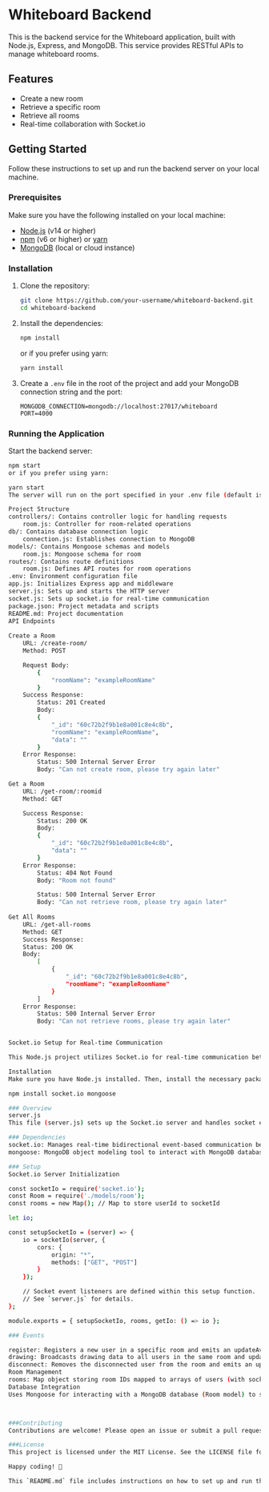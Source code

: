 # Whiteboard Backend

This is the backend service for the Whiteboard application, built with Node.js, Express, and MongoDB. This service provides RESTful APIs to manage whiteboard rooms.

## Features

- Create a new room
- Retrieve a specific room
- Retrieve all rooms
- Real-time collaboration with Socket.io

## Getting Started

Follow these instructions to set up and run the backend server on your local machine.

### Prerequisites

Make sure you have the following installed on your local machine:

- [Node.js](https://nodejs.org/) (v14 or higher)
- [npm](https://www.npmjs.com/) (v6 or higher) or [yarn](https://yarnpkg.com/)
- [MongoDB](https://www.mongodb.com/) (local or cloud instance)

### Installation

1. Clone the repository:

    ```bash
    git clone https://github.com/your-username/whiteboard-backend.git
    cd whiteboard-backend
    ```

2. Install the dependencies:

    ```bash
    npm install
    ```

    or if you prefer using yarn:

    ```bash
    yarn install
    ```

3. Create a `.env` file in the root of the project and add your MongoDB connection string and the port:

    ```env
    MONGODB_CONNECTION=mongodb://localhost:27017/whiteboard
    PORT=4000
    ```

### Running the Application

Start the backend server:

```bash
npm start
or if you prefer using yarn:

yarn start
The server will run on the port specified in your .env file (default is 4000).

Project Structure
controllers/: Contains controller logic for handling requests
    room.js: Controller for room-related operations
db/: Contains database connection logic
    connection.js: Establishes connection to MongoDB
models/: Contains Mongoose schemas and models
    room.js: Mongoose schema for room
routes/: Contains route definitions
    room.js: Defines API routes for room operations
.env: Environment configuration file
app.js: Initializes Express app and middleware
server.js: Sets up and starts the HTTP server
socket.js: Sets up socket.io for real-time communication
package.json: Project metadata and scripts
README.md: Project documentation
API Endpoints
    
Create a Room
    URL: /create-room/
    Method: POST

    Request Body:
        {
            "roomName": "exampleRoomName"
        }
    Success Response:
        Status: 201 Created
        Body:
        {
            "_id": "60c72b2f9b1e8a001c8e4c8b",
            "roomName": "exampleRoomName",
            "data": ""
        }
    Error Response:
        Status: 500 Internal Server Error
        Body: "Can not create room, please try again later"

Get a Room
    URL: /get-room/:roomid
    Method: GET

    Success Response:
        Status: 200 OK
        Body:
        {
            "_id": "60c72b2f9b1e8a001c8e4c8b",
            "data": ""
        }
    Error Response:
        Status: 404 Not Found
        Body: "Room not found"

        Status: 500 Internal Server Error
        Body: "Can not retrieve room, please try again later"
    
Get All Rooms
    URL: /get-all-rooms
    Method: GET
    Success Response:
    Status: 200 OK
    Body:
        [
            {
                "_id": "60c72b2f9b1e8a001c8e4c8b",
                "roomName": "exampleRoomName"
            }
        ]
    Error Response:
        Status: 500 Internal Server Error
        Body: "Can not retrieve rooms, please try again later"


Socket.io Setup for Real-time Communication

This Node.js project utilizes Socket.io for real-time communication between clients. Below is an overview of how the socket server is set up and its functionality.

Installation
Make sure you have Node.js installed. Then, install the necessary packages:

npm install socket.io mongoose

### Overview
server.js
This file (server.js) sets up the Socket.io server and handles socket events for user registration, drawing updates, and disconnection.

### Dependencies
socket.io: Manages real-time bidirectional event-based communication between clients and server.
mongoose: MongoDB object modeling tool to interact with MongoDB databases.

### Setup
Socket.io Server Initialization

const socketIo = require('socket.io');
const Room = require('./models/room');
const rooms = new Map(); // Map to store userId to socketId

let io;

const setupSocketIo = (server) => {
    io = socketIo(server, {
        cors: {
            origin: "*",
            methods: ["GET", "POST"]
        }
    });

    // Socket event listeners are defined within this setup function.
    // See `server.js` for details.
};

module.exports = { setupSocketIo, rooms, getIo: () => io };

### Events

register: Registers a new user in a specific room and emits an updateAvatar event to update avatars of all users in the room.
drawing: Broadcasts drawing data to all users in the same room and updates the database with the latest drawing data.
disconnect: Removes the disconnected user from the room and emits an updateAvatar event to notify all remaining users.
Room Management
rooms: Map object storing room IDs mapped to arrays of users (with socketId and personName).
Database Integration
Uses Mongoose for interacting with a MongoDB database (Room model) to store and retrieve drawing data.



###Contributing
Contributions are welcome! Please open an issue or submit a pull request if you have any improvements or bug fixes.

###License
This project is licensed under the MIT License. See the LICENSE file for more details.

Happy coding! 🎨

This `README.md` file includes instructions on how to set up and run the backend server, as well as detailed explanations of the project's structure and individual files. Adjust the repository URL and other project-specific details as needed.

